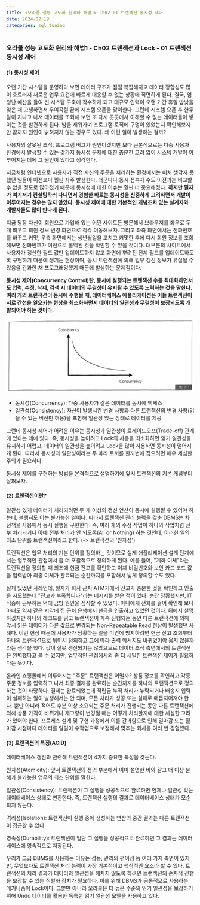 ```yaml
---
title: <오라클 성능 고도화 원리와 해법1> Ch02-01 트랜잭션 동시성 제어
date: 2024-02-19
categories: sql tuning
---
```



### 오라클 성능 고도화 원리와 해법1 - Ch02 트랜잭션과 Lock - 01 트랜잭션 동시성 제어

#### (1) 동시성 제어

오랜 기간 시스템을 운영하다 보면 데이터 구조가 점점 복잡해지고 데이터 정합성도 많이 흐트러져 새로운 업무 요건에 빠르게 대응할 수 없는 상황에 직면하게 된다. 결국, 엄청난 예산을 들여 신 시스템 구축에 착수하게 되고 대규모 인력이 오랜 기간 휴일 밤낮을 잊은 채 고생하면서 우여곡절 끝에 시스템 오픈을 맞이한다. 그런데 시스템 오픈 후 한두 달이 지나고 나서 데이터를 조회해 보면 또 다시 곳곳에서 이해할 수 없는 데이터들이 쌓이는 것을 발견하게 된다. 밤을 새워가며 프로그램 로직에 구멍이 있었는지 확인해보지만 끝까지 원인이 밝혀지지 않는 경우도 있다. 왜 이런 일이 발생하는 걸까?

사용자의 잘못된 조작, 프로그램 버그가 원인이겠지만 보다 근본적으로는 다중 사용자 환경에서 발생할 수 있는 갖가지 동시성 문제에 대한 충분한 고려 없이 시스템 개발이 이루어지는 데에 그 원인이 있다고 생각한다.

지금처럼 인터넷으로 사용자가 직접 자신의 주문을 처리하는 환경에서는 미처 생각지 못했던 일들이 이전보다 훨씬 자주 발생한다. 더군다나 동시 접속자 수도 이전과는 비교할 수 없을 정도로 많아졌기 때문에 동시성에 대한 이슈는 훨씬 더 중요해졌다. **하지만 필자가 여기저기 컨설팅하러 다니면서 경험한 바로는 동시성을 신중하게 고려하면서 개발이 이루어지는 경우는 많지 않았다. 동시성 제어에 대한 기본적인 개념조차 없는 설계자와 개발자들도 많이 만나게 된다.**

지금 당장 자신이 회원으로 가입해 있는 어떤 사이트든 방문해서 브라우저를 좌우로 두 개 띄우고 회원 정보 변경 화면으로 각각 이동해보자. 그리고 좌측 화면에서는 전화번호를 바꾸고 커밋, 우측 화면에서는 생년월일을 고치고 커밋한 후에 다시 회원 정보를 조회해보면 전화번호가 이전으로 롤백된 것을 확인할 수 있을 것이다. 대부분의 사이트에서 사용자가 갱신한 필드 값만 업데이트하지 않고 화면에 뿌려진 전체 필드를 업데이트하도록 구현하기 때문에 생기는 현상이며, 동시 트랜잭션에 의해 일부 갱신 정보가 유실될 수 있음을 간과한 채 프로그래밍했기 때문에 발생하는 문제점이다.

**동시성 제어(Concurrency Control)란, 동시에 실행되는 트랜잭션 수를 최대화하면서도 입력, 수정, 삭제, 검색 시 데이터의 무결성이 유지될 수 있도록 노력하는 것을 말한다. 여러 개의 트랜잭션이 동시에 수행될 때, 데이터베이스 애플리케이션은 이들 트랜잭션이 서로 간섭을 일으키는 현상을 최소화하면서 데이터의 일관성과 무결성이 보장되도록 개발되어야 하는 것이다.**

![그림 2-1](/assets/images/sqlp/1-02-01.png)

- 동시성(Concurrency): 다중 사용자가 같은 데이터를 동시에 액세스
- 일관성(Consistency): 자신이 발생시킨 변경 사항과 다른 트랜잭션의 변경 사항(읽을 수 있는 버전만 허용)을 포함해 일관성 있는 상태로 데이터를 제공

그런데 동시성 제어가 어려운 이유는 동시성과 일관성이 트레이드오프(Trade-off) 관계에 있다는 데에 있다. 즉, 동시성을 높이려고 Lock의 사용을 최소화하면 읽기 일관성을 유지하기 어렵고, 데이터의 일관성을 높이려고 Lock을 많이 사용하면 동시성이 떨어지게 된다. 따라서 동시성과 일관성이라는 두 마리 토끼를 한꺼번에 잡으려면 매우 세심한 주의가 필요하다.

동시성 제어를 구현하는 방법을 본격적으로 설명하기에 앞서 트랜잭션의 기본 개념부터 살펴보자.

#### (2) 트랜잭션이란?

일관성 있게 데이터가 처리되려면 두 개 이상의 갱신 연산이 동시에 실행될 수 있어야 하는데, 불행히도 이는 불가능한 일이다. 따라서 트랜잭션 관리 능력을 갖춘 DBMS는 차선책을 사용해서 동시 실행을 구현한다. 즉, 여러 개의 수정 작업이 하나의 작업처럼 전부 처리되거나 아예 전부 처리가 안 되도록(All or Nothing) 하는 것인데, 이러한 일의 최소 단위를 트랜잭션이라고 한다. (-> 트랜잭션의 '원자성')

트랜잭션은 업무 처리의 기본 단위를 정의하는 것이므로 실제 애플리케이션 설계 단계에서는 업무적인 관점에서 좀 더 포괄적으로 정의하게 된다. 예를 들어, "계좌 이체"라는 트랜잭션을 정의할 때 최초에 현금 잔고를 확인하고 이체 비밀번호와 보안 카드 코드 값을 입력받아 최종 이체가 완료되는 순간까지를 포함해서 넓게 정의할 수도 있다.

실제 있었던 사례인데, 필자가 회사 근처 ATM기에서 잔고가 충분한 것을 확인하고 인출을 시도했는데 "잔고가 부족합니다"라는 메시지를 받은 적이 있다. 순간 당황했지만, IT 직종에 근무하는 덕에 금방 원인을 짐작할 수 있었다. 아내에게 전화를 걸어 확인해 보니 아내도 역시 같은 시각에 집 근처 은행에서 현금을 인출하고 있었던 것이다. 뒤에서 설명하겠지만 하나의 레코드를 읽고 트랜잭션이 계속 진행되는 동안 다른 트랜잭션에 의해 앞서 읽은 데이터가 다른 값으로 변경되는 Non-Repeatable Read 현상이 발생했던 사례다. 이런 현상 때문에 사용자가 당황하는 일을 미연에 방지하려면 현금 잔고 조회부터 하나의 트랜잭션으로 묶어서 정의하고 그에 따라 출력 메시지도 바뀌었어야 옳지 않을까라는 생각을 했다. 값이 잘못 갱신되지는 않았으므로 데이터 조작 측면에서의 트랜잭션은 완벽했다고 볼 수 있지만, 업무적인 관점에서의 좀 더 세밀한 트랜잭션 제어가 필요하다는 뜻이다.

온라인 쇼핑몰에서 이루어지는 "주문" 트랜잭션은 어떨까? 상품 정보를 확인하고 각종 주문 정보를 입력하고 나서 최종 결제를 완료하는 순간까지를 하나의 트랜잭션으로 정의하는 것이 타당하다. 결제는 완료되었는데 적립금 누적 처리가 누락되거나 배송지 입력이 실패하는 일이 발생해서는 안 되며, 모든 처리가 성공 또는 실패로 매듭지어져야 한다. 뿐만 아니라 적어도 수분 이상 소요되는 주문 처리가 진행되는 동안 다른 트랜잭션에 의해 상품 가격이 바뀌거나 재고량이 변경될 때는 어떻게 처리할지에 대한 세심한 고려가 있어야 한다. 프로세스 설계 및 구현 과정에서 이를 간과함으로 인해 일마감 또는 월마감 시점마다 데이터를 일일이 수작업으로 보정해서 맞추는 회사를 여러 번 경험했다.

#### (3) 트랜잭션의 특징(ACID)

데이터베이스 갱신과 관련해 트랜잭션이 4가지 중요한 특성을 갖는다.


원자성(Atomicity): 앞서 트랜잭션의 정의 부분에서 이미 설명한 바와 같고 더 이상 분해가 불가능한 업무의 최소 단위를 말한다.

일관성(Consistency): 트랜잭션이 그 실행을 성공적으로 완료하면 언제나 일관성 있는 데이터베이스 상태로 변환한다. 즉, 트랜잭션 실행의 결과로 데이터베이스 상태가 모순되지 않는다.

격리성(Isolation): 트랜잭션이 실행 중에 생성하는 연산의 중간 결과는 다른 트랜잭션이 접근할 수 없다.

영속성(Durability): 트랜잭션이 일단 그 실행을 성공적으로 완료하면 그 결과는 데이터베이스에 영속적으로 저장된다.


우리가 고급 DBMS를 사용하는 이유는 성능, 관리의 편이성 등 여러 가지 측면이 있지만, 무엇보다도 트랜잭션 처리 능력이 가장 기본적이고 핵심적인 요소라 할 수 있다. 트랜잭션의 처리 결과가 데이터의 일관성을 해치지 않도록 하려면 트랜잭션의 순차적 진행을 보장할 수 있는 직렬화 장치가 필요하다. 이를 위해 DBMS가 공통적으로 사용하는 메커니즘이 Lock이다. 그뿐만 아니라 오라클은 더 높은 수준의 읽기 일관성을 보장하기 위해 Undo 데이터를 활용한 독특한 읽기 일관성 모델을 사용하고 있다.

